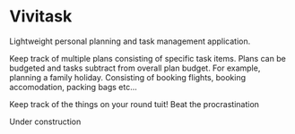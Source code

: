 # Vivitask
Lightweight personal planning and task management application.

Keep track of multiple plans consisting of specific task items. Plans can be budgeted and tasks subtract from overall plan budget. For example, planning a family holiday. Consisting of booking flights, booking accomodation, packing bags etc...

Keep track of the things on your round tuit! Beat the procrastination

Under construction
